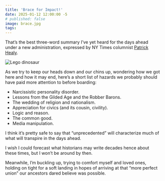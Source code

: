 ```yaml
---
title: 'Brace for Impact!'
date: 2025-01-12 12:00:00 -5
# published: false
image: brace.jpg
tags:
---
```


That’s the best three-word summary I’ve yet heard for the days ahead under a
new administration, expressed by NY Times columnist
[Patrick Healy](https://archive.is/C0nx9).

<!-- excerpt -->
<img src="{{image}}" alt="Lego dinosaur">

As we try to keep our heads down and our chins up, wondering how we got here and how it may end, here’s a short list of hazards we probably should have paid more attention to before boarding:
* Narcissistic personality disorder. 
* Lessons from the Gilded Age and the Robber Barons.
* The wedding of religion and nationalism.
* Appreciation for civics (and its cousin, civility).
* Logic and reason.
* The common good.
* Media manipulation.

I think it’s pretty safe to say that “unprecedented” will characterize much of
what will transpire in the days ahead. 

I wish I could forecast what historians may write decades hence about these
times, but I won’t be around by then. 

Meanwhile, I’m buckling up, trying to comfort myself and loved ones, holding on
tight for a soft landing in hopes of arriving at that “more perfect union” our
ancestors dared believe was possible.


